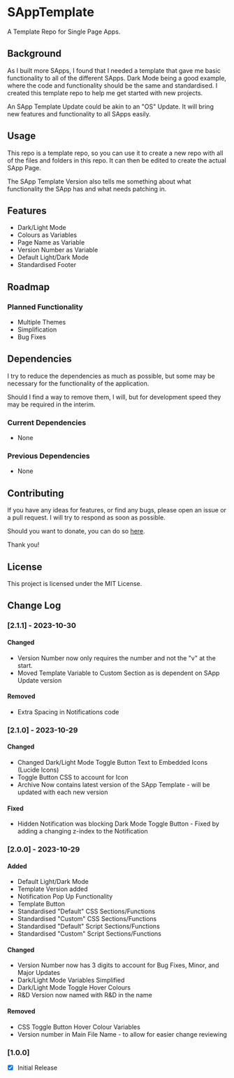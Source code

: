 # SAppTemplate
A Template Repo for Single Page Apps.

## Background
As I built more SApps, I found that I needed a template that gave me basic functionality to all of the different SApps. Dark Mode being a good example, where the code and functionality should be the same and standardised. I created this template repo to help me get started with new projects.

An SApp Template Update could be akin to an "OS" Update. It will bring new features and functionality to all SApps easily.

## Usage
This repo is a template repo, so you can use it to create a new repo with all of the files and folders in this repo. It can then be edited to create the actual SApp Page.

The SApp Template Version also tells me something about what functionality the SApp has and what needs patching in.

## Features
- Dark/Light Mode
- Colours as Variables
- Page Name as Variable
- Version Number as Variable
- Default Light/Dark Mode
- Standardised Footer

## Roadmap

### Planned Functionality
- Multiple Themes
- Simplification
- Bug Fixes

## Dependencies
I try to reduce the dependencies as much as possible, but some may be necessary for the functionality of the application.

Should I find a way to remove them, I will, but for development speed they may be required in the interim.

### Current Dependencies
- None

### Previous Dependencies
- None

## Contributing
If you have any ideas for features, or find any bugs, please open an issue or a pull request. I will try to respond as soon as possible.

Should you want to donate, you can do so [here](https://www.buymeacoffee.com/caddickbrown).

Thank you!

## License
This project is licensed under the MIT License.

## Change Log

### [2.1.1] - 2023-10-30

#### Changed

- Version Number now only requires the number and not the "v" at the start.
- Moved Template Variable to Custom Section as is dependent on SApp Update version

#### Removed
- Extra Spacing in Notifications code

### [2.1.0] - 2023-10-29

#### Changed

- Changed Dark/Light Mode Toggle Button Text to Embedded Icons (Lucide Icons)
- Toggle Button CSS to account for Icon
- Archive Now contains latest version of the SApp Template - will be updated with each new version

#### Fixed

- Hidden Notification was blocking Dark Mode Toggle Button - Fixed by adding a changing z-index to the Notification

### [2.0.0] - 2023-10-29

#### Added

- Default Light/Dark Mode
- Template Version added
- Notification Pop Up Functionality
- Template Button
- Standardised "Default" CSS Sections/Functions
- Standardised "Custom" CSS Sections/Functions
- Standardised "Default" Script Sections/Functions
- Standardised "Custom" Script Sections/Functions

#### Changed

- Version Number now has 3 digits to account for Bug Fixes, Minor, and Major Updates
- Dark/Light Mode Variables Simplified
- Dark/Light Mode Toggle Hover Colours
- R&D Version now named with R&D in the name

#### Removed

- CSS Toggle Button Hover Colour Variables
- Version number in Main File Name - to allow for easier change reviewing

### [1.0.0]
- [x] Initial Release